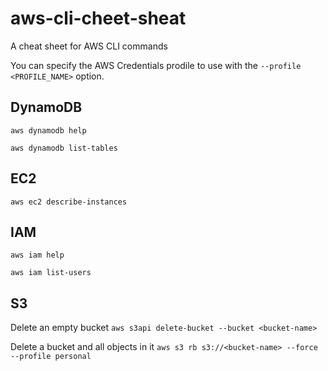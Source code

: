 # aws-cli-cheet-sheat
A cheat sheet for AWS CLI commands

You can specify the AWS Credentials prodile to use with the `--profile <PROFILE_NAME>` option.

## DynamoDB

`aws dynamodb help`

`aws dynamodb list-tables`

## EC2

`aws ec2 describe-instances`

## IAM

`aws iam help`

`aws iam list-users`


## S3 

Delete an empty bucket `aws s3api delete-bucket --bucket <bucket-name>`

Delete a bucket and all objects in it `aws s3 rb s3://<bucket-name> --force  --profile personal`
